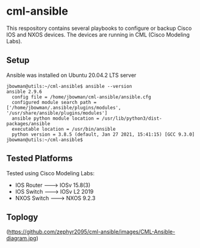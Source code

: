 # cml-ansible 

This respository contains several playbooks to configure or backup Cisco IOS and NXOS devices. 
The devices are running in CML (Cisco Modeling Labs).

## Setup

Ansible was installed on Ubuntu 20.04.2 LTS server

```
jbowman@utils:~/cml-ansible$ ansible --version
ansible 2.9.6
  config file = /home/jbowman/cml-ansible/ansible.cfg
  configured module search path = ['/home/jbowman/.ansible/plugins/modules', '/usr/share/ansible/plugins/modules']
  ansible python module location = /usr/lib/python3/dist-packages/ansible
  executable location = /usr/bin/ansible
  python version = 3.8.5 (default, Jan 27 2021, 15:41:15) [GCC 9.3.0]
jbowman@utils:~/cml-ansible$
```

## Tested Platforms

Tested using Cisco Modeling Labs:
  * IOS Router ---> IOSv 15.8(3)
  * IOS Switch ---> IOSv L2 2019
  * NXOS Switch ---> NXOS 9.2.3

## Toplogy

(https://github.com/zephyr2095/cml-ansible/images/CML-Ansible-diagram.jpg)